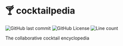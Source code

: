 <p align="center">
    <h1>🍸 cocktailpedia</h1>
<img alt="GitHub last commit" src="https://img.shields.io/github/last-commit/apoleon33/cocktailpedia"> <img alt="GitHub License" src="https://img.shields.io/github/license/apoleon33/cocktailpedia"> <img alt="Line count" src="https://tokei.rs/b1/github/apoleon33/cocktailpedia?type=dart&label=dart lines of code">
</p>



The collaborative cocktail encyclopedia

